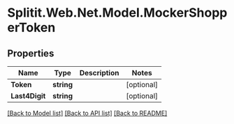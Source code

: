 # Splitit.Web.Net.Model.MockerShopperToken

## Properties

Name | Type | Description | Notes
------------ | ------------- | ------------- | -------------
**Token** | **string** |  | [optional] 
**Last4Digit** | **string** |  | [optional] 

[[Back to Model list]](../README.md#documentation-for-models) [[Back to API list]](../README.md#documentation-for-api-endpoints) [[Back to README]](../README.md)

